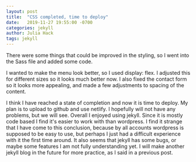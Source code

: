 ```yaml
---
layout: post
title:  "CSS completed, time to deploy"
date:   2019-11-27 19:55:00 -0700
categories: jekyll 
author: Julia Hack
tags: jekyll
---
```


There were some things that could be improved in the styling, so I went into the Sass file and added some code. 

I wanted to make the menu look better, so I used display: flex.  I adjusted this for different sizes so it looks much better now. I also fixed the contact form so it looks more appealing, and made a few adjustments to spacing of the content.

I think I have reached a state of completion and now it is time to deploy. My plan is to upload to github and use netlify. I hopefully will not have any problems, but we will see. Overall I enjoyed using jekyll. Since it is mostly code based I find it's easier to work with than wordpress. I find it strange that I have come to this conclusion, because by all accounts wordpress is supposed to be easy to use, but perhaps I just had a difficult experience with it the first time around. It also seems that jekyll has some bugs, or maybe some features I am not fully understanding yet. I will make another jekyll blog in the future for more practice, as I said in a previous post.